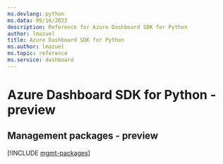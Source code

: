 ```yaml
---
ms.devlang: python
ms.data: 09/16/2022
description: Reference for Azure Dashboard SDK for Python
author: lmazuel
title: Azure Dashboard SDK for Python
ms.author: lmazuel
ms.topic: reference
ms.service: dashboard
---
```

# Azure Dashboard SDK for Python - preview

## Management packages - preview
[!INCLUDE [mgmt-packages](dashboard-mgmt-index.md)]